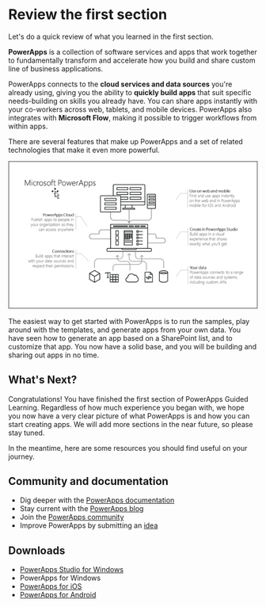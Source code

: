 <properties
   pageTitle="Review this section | Microsoft PowerApps"
   description="Review what you learned in this introduction to PowerApps"
   services=""
   suite="powerapps"
   documentationCenter="na"
   authors="mgblythe"
   manager="anneta"
   editor=""
   tags=""
   featuredVideoId=""
   courseDuration="2m"/>

<tags
   ms.service="powerapps"
   ms.devlang="na"
   ms.topic="get-started-article"
   ms.tgt_pltfrm="na"
   ms.workload="na"
   ms.date="10/04/2016"
   ms.author="mblythe"/>

# Review the first section
Let's do a quick review of what you learned in the first section.

**PowerApps** is a collection of software services and apps that work together to fundamentally transform and accelerate how you build and share custom line of business applications.

PowerApps connects to the **cloud services and data sources** you're already using, giving you the ability to **quickly build apps** that suit specific needs-building on skills you already have. You can share apps instantly with your co-workers across web, tablets, and mobile devices. PowerApps also integrates with **Microsoft Flow**, making it possible to trigger workflows from within apps.

There are several features that make up PowerApps and a set of related technologies that make it even more powerful.

![Parts of PowerApps](./media/learning-review-section-one/powerapps-parts.png)

The easiest way to get started with PowerApps is to run the samples, play around with the templates, and generate apps from your own data. You have seen how to generate an app based on a SharePoint list, and to customize that app. You now have a solid base, and you will be building and sharing out apps in no time. 


## What's Next?
Congratulations! You have finished the first section of PowerApps Guided Learning. Regardless of how much experience you began with, we hope you now have a very clear picture of what PowerApps is and how you can start creating apps. We will add more sections in the near future, so please stay tuned.

In the meantime, here are some resources you should find useful on your journey.


## Community and documentation
- Dig deeper with the [PowerApps documentation](https://powerapps.microsoft.com/tutorials/getting-started/)
- Stay current with the [PowerApps blog](https://powerapps.microsoft.com/blog/)
- Join the [PowerApps community](https://powerusers.microsoft.com/t5/PowerApps-Community/ct-p/PowerApps1)
- Improve PowerApps by submitting an [idea](https://powerusers.microsoft.com/t5/PowerApps-Ideas/idb-p/PowerAppsIdeas)


## Downloads
- [PowerApps Studio for Windows](https://aka.ms/powerappswin)
- PowerApps for Windows
- [PowerApps for iOS](https://aka.ms/powerappsios)
- [PowerApps for Android](https://aka.ms/powerappsandroid)

